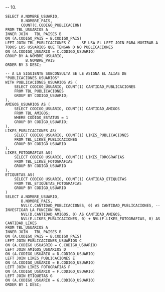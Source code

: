 -- 10. 

    SELECT A.NOMBRE_USUARIO, 
           B.NOMBRE_PAIS, 
           COUNT(C.CODIGO_PUBLICACION)
    FROM TBL_USUARIOS A
    INNER JOIN   TBL_PAISES B
    ON (A.CODIGO_PAIS = B.CODIGO_PAIS)
    LEFT JOIN TBL_PUBLICACIONES C   --SE USA EL LEFT JOIN PARA MOSTRAR A TODOS LOS USUARIOS QUE TENGAN O NO PUBLICACIONES
    ON (A.CODIGO_USUARIO = C.CODIGO_USUARIO)
    GROUP BY A.NOMBRE_USUARIO,
             B.NOMBRE_PAIS
    ORDER BY 3 DESC;

    -- A LA SIGUIENTE SUBCONSULTA SE LE ASIGNA EL ALIAS DE "PUBLICACIONES_USUARIOS"
    WITH PUBLICACIONES_USUARIOS AS (
        SELECT CODIGO_USUARIO, COUNT(1) CANTIDAD_PUBLICACIONES
        FROM TBL_PUBLICACIONES
        GROUP BY CODIGO_USUARIO;
    ),
    AMIGOS_USUARIOS AS (
        SELECT CODIGO_USUARIO, COUNT(1) CANTIDAD_AMIGOS
        FROM TBL_AMIGOS;
        WHERE CODIGO_ESTATUS = 1
        GROUP BY CODIGO_USUARIO;
    ),
    LIKES_PUBLICACIONES AS(
        SELECT CODIGO_USUARIO, COUNT(1) LIKES_PUBLICACIONES 
        FROM TBL_LIKES_PUBLICACIONES
        GROUP BY CODIGO_USUARIO
    ),
    LIKES_FOTOGRAFIAS AS(
        SELECT CODIGO_USUARIO, COUNT(1) LIKES_FOROGRAFIAS 
        FROM TBL_LIKES_FOTOGRAFIAS
        GROUP BY CODIGO_USUARIO
    ),
    ETIQUETAS AS(
        SELECT CODIGO_USUARIO, COUNT(1) CANTIDAD_ETIQUETAS
        FROM TBL_ETIQUETAS_FOTOGRAFIAS
        GROUP BY CODIGO_USUARIO
    )
    SELECT A.NOMBRE_USUARIO, 
           B.NOMBRE_PAIS,
           NVL(C.CANTIDAD_PUBLICACIONES, 0) AS CANTIDAD_PUBLICACIONES, -- INVESTIGAR LA FUNCION NVL
           NVL(D.CANTIDAD_AMIGOS, 0) AS CANTIDAD_AMIGOS,
           NVL(E.LIKES_PUBLICACIONES, 0) + NVL(F.LIKES_FOTOGRAFIAS, 0) AS CANTIDAD_LIKES
    FROM TBL_USUARIOS A
    INNER JOIN   TBL_PAISES B
    ON (A.CODIGO_PAIS = B.CODIGO_PAIS)
    LEFT JOIN PUBLICACIONES_USUARIOS C
    ON (A.CODIGO_USUASRIO = C.CODIGO_USUARIO)
    LEFT JOIN AMIGOS_USUARIOS D
    ON (A.CODIGO_USUARIO = D.CODIGO_USUARIO)
    LEFT JOIN LIKES_PUBLICACIONES E
    ON (A.CODIGO_USUARIO = E.CODIGO_USUARIO)
    LEFT JOIN LIKES_FOTOGRAFIAS F
    ON (A.CODIGO_USUARIO = F.CODIGO_USUARIO)
    LEFT JOIN ETIQUETAS G
    ON (A.CODIGO_USUARIO = G.CODIGO_USUARIO)
    ORDER BY 1 DESC;

